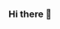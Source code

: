 ### Hi there 👋

<!--
**Tman-edisor/Tman-edisor** is a ✨ _special_ ✨ repository because its `README.md` (this file) appears on your GitHub profile.

Here are some ideas to get you started:

- 🔭 I’m currently working on My personal projects
- 🌱 I’m currently learning vue.js and python
- 👯 I’m looking to collaborate on any project
- 🤔 I’m looking for help with learning new technologies
- 💬 Ask me about  software related issues
- 📫 How to reach me: @TwizeyimanaEli4
- 😄 Pronouns: ...
- ⚡ Fun fact: learning new technologies
-->
